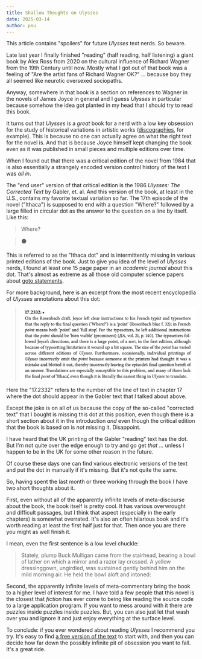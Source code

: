 ```yaml
---
title: Shallow Thoughts on Ulysses
date: 2025-03-14
author: psu
---
```


This article contains "spoilers" for future _Ulysses_ text nerds. So beware.

Late last year I finally finished "reading" (half reading, half listening) a giant book by
Alex Ross from 2020 on the cultural influence of Richard Wagner from the 19th Century
until now. Mostly what I got out of that book was a feeling of "Are the artist fans of
Richard Wagner OK?" ... because boy they all seemed like neurotic oversexed sociopaths.

Anyway, somewhere in that book is a section on references to Wagner in the novels of James
Joyce in general and I guess _Ulysses_ in particular because somehow the idea got planted in
my head that I should try to read this book.

It turns out that _Ulysses_ is a _great_ book for a nerd with a low key obsession for the
study of historical variations in artistic works
([discographies](./discography-trouble.html), for example). This is because no one can
actually agree on what the right text for the novel is. And that is because Joyce himself
kept changing the book even as it was published in small pieces and multiple editions over
time.

When I found out that there was a critical edition of the novel from 1984 that is also
essentially a strangely encoded version control history of the text I was _all in_.

The "end user" version of that critical edition is the 1986 _Ulysses: The Corrected Text_
by Gabler, et. al. And this version of the book, at least in the U.S., contains my
favorite textual variation so far. The 17th episode of the novel ("Ithaca") is supposed to
end with a question "Where?" followed by a large filled in circular dot as the answer to
the question on a line by itself. Like this:

> Where?

> ⚫️

This is referred to as the "Ithaca dot" and is intermittently missing in various printed
editions of the book. Just to give you idea of the level of _Ulysses_ nerds, I found at
least one 15 page paper in an _academic journal_ about this dot. That's almost as extreme
as all those old computer science papers about [goto statements](the-ultimate-goto.html).

For more background, here is an excerpt from the most recent encyclopedia of _Ulysses_
annotations about this dot:

> <img src="images/ulysses-dot.png" width="600" alt="text about the ithaca dot" title="text about the ithaca dot">

Here the "17.2332" refers to the number of the line of text in chapter 17 where the dot
should appear in the Gabler text that I talked about above.

Except the joke is on all of us because the copy of the so-called "corrected text" that I
bought is missing this dot at this position, even though there is a short section about it
in the introduction _and_ even though the critical edition that the book is based on is
_not_ missing it. Disappoint.

I have heard that the UK printing of the Gabler "reading" text has the dot. But I'm not
quite over the edge enough to try and go get _that_ ... unless I happen to be in the UK
for some other reason in the future.

Of course these days one can find various electronic versions of the text and put the dot
in manually if it's missing. But it's not quite the same.

So, having spent the last month or three working through the book I have two short
thoughts about it.

First, even without all of the apparently infinite levels of meta-discourse about the
book, the book itself is pretty cool. It has various overwrought and difficult passages,
but I think that aspect (especially in the early chapters) is somewhat overrated. It's
also an often hilarious book and it's worth reading at least the first half just for that.
Then once you are there you might as well finish it.

I mean, even the first sentence is a low level chuckle:

> Stately, plump Buck Mulligan came from the stairhead, bearing a bowl of lather on which a mirror and a razor lay crossed. A yellow dressinggown, ungirdled, was sustained gently behind him on the mild morning air. He held the bowl aloft and intoned:

Second, the apparently infinite levels of meta-commentary bring the book to a higher level
of interest for me. I have told a few people that this novel is the closest that _fiction_
has ever come to being like reading the source code to a large application program. If you
want to mess around with it there are puzzles inside puzzles inside puzzles. But, you can
also just let that wash over you and ignore it and just enjoy everything at the surface
level.

To conclude: if you ever wondered about reading _Ulysses_ I recommend you try. It's easy
to find [a free version of the text](https://www.gutenberg.org/cache/epub/4300/pg4300-images.html) to start with, and then you can decide how far down the
possibly infinite pit of obsession you want to fall. It's a great ride.

